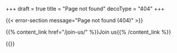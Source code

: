 +++
draft = true
title = "Page not found"
decoType = "404"
+++

{{< error-section message="Page not found (404)" >}}

{{% content_link href="/join-us/" %}}Join us{{% /content_link %}}

{{</error-section>}}
